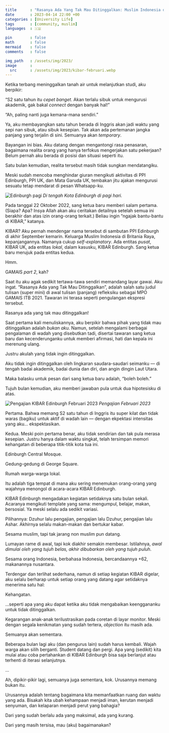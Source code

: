 ```yaml
---
title      : "Rasanya Ada Yang Tak Mau Ditinggalkan: Muslim Indonesia di Edinburgh"
date       : 2023-04-14 22:00 +00
categories : [University Life]
tags       : [community, muslim]
languages  : 🇮🇩

pin        : false
math       : false
mermaid    : false
comments   : false

img_path   : /assets/img/2023/
image      :
  src      : /assets/img/2023/kibar-februari.webp
---
```



Ketika terbang meninggalkan tanah air untuk melanjutkan studi, aku berpikir:

“S2 satu tahun itu *cepet banget*. Akan terlalu sibuk untuk mengurusi akademik, gak bakal *connect* dengan banyak hal!”

“Ah, paling nanti juga kemana-mana sendiri.”

Ya, aku membayangkan satu tahun berada di Inggris akan jadi waktu yang sepi nan sibuk, atau sibuk kesepian. Tak akan ada pertemanan jangka panjang yang terjalin di sini. Semuanya akan *temporary*.

Bayangan ini bias. Aku datang dengan mengantongi rasa penasaran, bagaimana realita orang yang hanya terfokus mengerjakan satu pekerjaan? Belum pernah aku berada di posisi dan situasi seperti itu.

Satu bulan kemudian, realita tersebut masih tidak sungkan mendatangiku.

Meski sudah mencoba menghindar giuran mengikuti aktivitas di PPI Edinburgh, PPI UK, dan Mata Garuda UK, tembakan jitu ajakan mengurusi sesuatu tetap mendarat di pesan Whatsapp-ku.

![Edinburgh pagi](edinburgh-morning.jpg)
_Di tengah Kota Edinburgh di pagi hari._

Pada tanggal 22 Oktober 2022, sang ketua baru memberi salam pertama. (Siapa? Apa? Insya Allah akan aku ceritakan detailnya setelah semua ini berakhir dan atas izin orang-orang terkait.) Beliau ingin “ngajak bantu-bantu di KIBAR,” katanya.

KIBAR? Aku pernah mendengar nama tersebut di sambutan PPI Edinburgh di akhir September kemarin. Keluarga Muslim Indonesia di Britania Raya, kepanjangannya. Namanya cukup *self-explanatory*. Ada entitas *pusat*, KIBAR UK, ada entitas *lokal*, dalam kasusku, KIBAR Edinburgh. Sang ketua baru merujuk pada entitas kedua.

Hmm.

GAMAIS *part 2*, kah?

Saat itu aku agak sedikit tertawa-tawa sendiri memandang layar gawai. Aku ingat. “Rasanya Ada yang Tak Mau Ditinggalkan”, adalah salah satu judul tulisan (super mini) di awal tulisan (panjang) refleksiku sebagai MPO GAMAIS ITB 2021. Tawaran ini terasa seperti pengulangan ekspresi tersebut.

Rasanya ada yang tak mau ditinggalkan!

Saat pertama kali menuliskannya, aku berpikir bahwa pihak yang tidak mau ditinggalkan adalah *bukan aku*. Namun, setelah mengalami berbagai pengalaman di wadah yang disebutkan tadi, disertai tawaran sang ketua baru dan kecenderunganku untuk memberi afirmasi, hati dan kepala ini merenung ulang.

Justru akulah yang tidak ingin ditinggalkan.

Aku tidak ingin ditinggalkan oleh lingkaran saudara-saudari seimanku — di tengah badai akademik, badai dunia dan diri, dan angin dingin Laut Utara.

Maka balasku untuk pesan dari sang ketua baru adalah, “boleh boleh.”

Tujuh bulan kemudian, aku memberi jawaban pula untuk dua hipotesisku di atas.

![Pengajian KIBAR Edinburgh Februari 2023](kibar-februari.webp)
_Pengajian Februari 2023_

Pertama. Bahwa memang S2 satu tahun di Inggris itu super kilat dan tidak waras (bagiku) untuk aktif di wadah lain — dengan ekpektasi intensitas yang aku… ekspektasikan.

Kedua. Meski poin pertama benar, aku tidak sendirian dan tak pula merasa kesepian. Justru hanya dalam waktu singkat, telah tersimpan memori kehangatan di beberapa titik-titik kota tua ini.

Edinburgh Central Mosque.

Gedung-gedung di George Square.

Rumah warga-warga lokal.

Itu adalah tiga tempat di mana aku sering menemukan orang-orang yang wajahnya menongol di acara-acara KIBAR Edinburgh.

KIBAR Edinburgh mengadakan kegiatan setidaknya satu bulan sekali. Acaranya mengikuti template yang sama: mengumpul, belajar, makan, bersosial. Ya meski selalu ada sedikit variasi.

Pilihannya: Dzuhur lalu pengajian, pengajian lalu Dzuhur, pengajian lalu Ashar. Akhirnya selalu makan-makan dan bertukar kabar.

Sesama muslim, tapi tak jarang non muslim pun datang.

Lumayan rame di awal, tapi kok diakhir semakin membesar. Istilahnya, *awal dimulai oleh yang tujuh belas, akhir dibubarkan oleh yang tujuh puluh.*

Sesama orang Indonesia, berbahasa Indonesia, bercandaannya +62, makanannya nusantara.

Terdengar dan terlihat sederhana, namun di setiap kegiatan KIBAR digelar, aku selalu berharap untuk setiap orang yang datang agar setidaknya menerima satu hal:

Kehangatan.

…seperti apa yang aku dapat ketika aku tidak mengabaikan keenggananku untuk tidak ditinggalkan.


Kegarangan anak-anak terilustrasikan pada coretan di layar monitor.
Meski dengan segala kenikmatan yang sudah tertera, *objection* itu masih ada.

Semuanya akan sementara.

Beberapa bulan lagi aku (dan pengurus lain) sudah harus kembali. Wajah warga akan silih berganti. Student datang dan pergi. Apa yang (sedikit) kita mulai atau coba pertahankan di KIBAR Edinburgh bisa saja berlanjut atau terhenti di iterasi selanjutnya.

…

Ah, dipikir-pikir lagi, semuanya juga sementara, kok. Urusannya memang bukan itu.

Urusannya adalah tentang bagaimana kita memanfaatkan ruang dan waktu yang ada. Bisakah kita ubah kehampaan menjadi iman, kerutan menjadi senyuman, dan kelaparan menjadi perut yang bahagia?

Dari yang sudah berlalu ada yang maksimal, ada yang kurang.

Dari yang masih tersisa, mau (aku) bagaimanakan?